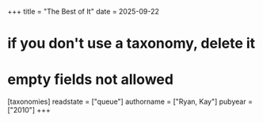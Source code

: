 +++
title = "The Best of It"
date = 2025-09-22
# if you don't use a taxonomy, delete it
# empty fields not allowed
[taxonomies]
  readstate = ["queue"]
  authorname = ["Ryan, Kay"]
  pubyear = ["2010"]
+++

